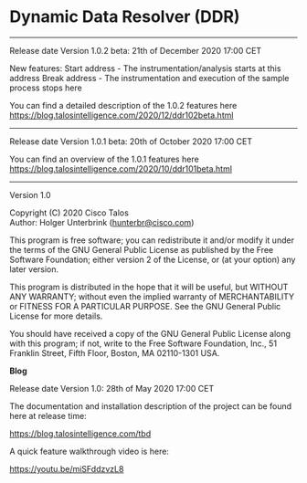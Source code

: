 # Dynamic Data Resolver (DDR) 

---

Release date Version 1.0.2 beta: 21th of December 2020 17:00 CET

New features:
Start address - The instrumentation/analysis starts at this address
Break address - The instrumentation and execution of the sample process stops here

You can find a detailed description of the 1.0.2 features here 
https://blog.talosintelligence.com/2020/12/ddr102beta.html

---

Release date Version 1.0.1 beta: 20th of October 2020 17:00 CET

You can find an overview of the 1.0.1 features here 
https://blog.talosintelligence.com/2020/10/ddr101beta.html

---

Version 1.0 

Copyright (C) 2020 Cisco Talos  
Author: Holger Unterbrink (hunterbr@cisco.com)

This program is free software; you can redistribute it and/or modify
it under the terms of the GNU General Public License as published by
the Free Software Foundation; either version 2 of the License, or
(at your option) any later version.

This program is distributed in the hope that it will be useful,
but WITHOUT ANY WARRANTY; without even the implied warranty of
MERCHANTABILITY or FITNESS FOR A PARTICULAR PURPOSE.  See the
GNU General Public License for more details.

You should have received a copy of the GNU General Public License along
with this program; if not, write to the Free Software Foundation, Inc.,
51 Franklin Street, Fifth Floor, Boston, MA 02110-1301 USA.

**Blog**

Release date Version 1.0: 28th of May 2020 17:00 CET

The documentation and installation description of the project can be found here at release time:

https://blog.talosintelligence.com/tbd

A quick feature walkthrough video is here:

https://youtu.be/miSFddzvzL8



